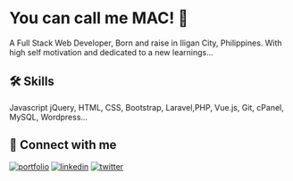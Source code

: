 
# You can call me MAC! 👋

A Full Stack Web Developer, Born and raise in Iligan City, Philippines. With high self motivation and dedicated to a new learnings...


## 🛠 Skills
Javascript jQuery, HTML, CSS, Bootstrap, Laravel,PHP, Vue.js, Git, cPanel, MySQL, Wordpress...


## 🔗 Connect with me
[![portfolio](https://img.shields.io/badge/my_portfolio-000?style=for-the-badge&logo=ko-fi&logoColor=white)](https://michaeldegraciacuento.github.io/)
[![linkedin](https://img.shields.io/badge/linkedin-0A66C2?style=for-the-badge&logo=linkedin&logoColor=white)](https://www.linkedin.com/in/michael-cuento-3102771b6/)
[![twitter](https://img.shields.io/badge/twitter-1DA1F2?style=for-the-badge&logo=twitter&logoColor=white)](https://twitter.com/begginyouuuu/)

